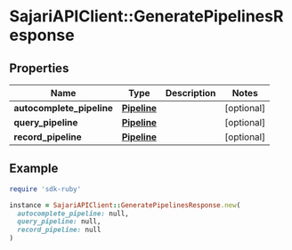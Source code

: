 # SajariAPIClient::GeneratePipelinesResponse

## Properties

| Name | Type | Description | Notes |
| ---- | ---- | ----------- | ----- |
| **autocomplete_pipeline** | [**Pipeline**](Pipeline.md) |  | [optional] |
| **query_pipeline** | [**Pipeline**](Pipeline.md) |  | [optional] |
| **record_pipeline** | [**Pipeline**](Pipeline.md) |  | [optional] |

## Example

```ruby
require 'sdk-ruby'

instance = SajariAPIClient::GeneratePipelinesResponse.new(
  autocomplete_pipeline: null,
  query_pipeline: null,
  record_pipeline: null
)
```

